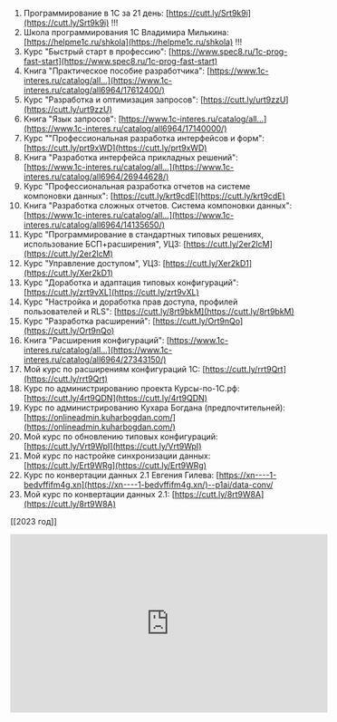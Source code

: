 1. Программирование в 1С за 21 день: [https://cutt.ly/Srt9k9i](https://cutt.ly/Srt9k9i) !!!
2. Школа программирования 1С Владимира Милькина: [https://helpme1c.ru/shkola](https://helpme1c.ru/shkola) !!!
3. Курс "Быстрый старт в профессию": [https://www.spec8.ru/1c-prog-fast-start](https://www.spec8.ru/1c-prog-fast-start) 
4. Книга "Практическое пособие разработчика": [https://www.1c-interes.ru/catalog/all...](https://www.1c-interes.ru/catalog/all6964/17612400/) 
5. Курс "Разработка и оптимизация запросов": [https://cutt.ly/urt9zzU](https://cutt.ly/urt9zzU) 
6. Книга "Язык запросов": [https://www.1c-interes.ru/catalog/all...](https://www.1c-interes.ru/catalog/all6964/17140000/) 
7. Курс ""Профессиональная разработка интерфейсов и форм": [https://cutt.ly/prt9xWD](https://cutt.ly/prt9xWD) 
8. Книга "Разработка интерфейса прикладных решений": [https://www.1c-interes.ru/catalog/all...](https://www.1c-interes.ru/catalog/all6964/26944628/) 
9. Курс "Профессиональная разработка отчетов на системе компоновки данных": [https://cutt.ly/krt9cdE](https://cutt.ly/krt9cdE) 
10. Книга "Разработка сложных отчетов. Система компоновки данных": [https://www.1c-interes.ru/catalog/all...](https://www.1c-interes.ru/catalog/all6964/14135650/) 
11. Курс "Программирование в стандартных типовых решениях, использование БСП+расширения", УЦ3: [https://cutt.ly/2er2lcM](https://cutt.ly/2er2lcM) 
12. Курс "Управление доступом", УЦ3: [https://cutt.ly/Xer2kD1](https://cutt.ly/Xer2kD1) 
13. Курс "Доработка и адаптация типовых конфигураций": [https://cutt.ly/zrt9vXL](https://cutt.ly/zrt9vXL) 
14. Курс "Настройка и доработка прав доступа, профилей пользователей и RLS": [https://cutt.ly/8rt9bkM](https://cutt.ly/8rt9bkM) 
15. Курс "Разработка расширений": [https://cutt.ly/Ort9nQo](https://cutt.ly/Ort9nQo) 
16. Книга "Расширения конфигураций": [https://www.1c-interes.ru/catalog/all...](https://www.1c-interes.ru/catalog/all6964/27343150/) 
17. Мой курс по расширениям конфигураций 1С: [https://cutt.ly/rrt9Qrt](https://cutt.ly/rrt9Qrt) 
18. Курс по администрированию проекта Курсы-по-1С.рф: [https://cutt.ly/4rt9QDN](https://cutt.ly/4rt9QDN) 
19. Курс по администрированию Кухара Богдана (предпочтительней): [https://onlineadmin.kuharbogdan.com/](https://onlineadmin.kuharbogdan.com/) 
20. Мой курс по обновлению типовых конфигураций: [https://cutt.ly/Vrt9WpI](https://cutt.ly/Vrt9WpI) 
21. Мой курс по настройке синхронизации данных: [https://cutt.ly/Ert9WRg](https://cutt.ly/Ert9WRg) 
22. Курс по конвертации данных 2.1 Евгения Гилева: [https://xn----1-bedvffifm4g.xn](https://xn----1-bedvffifm4g.xn/)--p1ai/data-conv/ 
23. Мой курс по конвертации данных 2.1: [https://cutt.ly/8rt9W8A](https://cutt.ly/8rt9W8A)

[[2023 год]]

<iframe width="560" height="315" src="https://www.youtube.com/embed/FiWFkR1EOZA?si=QzNDbFOMaQdutU06" title="YouTube video player" frameborder="0" allow="accelerometer; autoplay; clipboard-write; encrypted-media; gyroscope; picture-in-picture; web-share" allowfullscreen></iframe>
